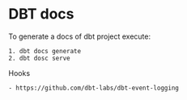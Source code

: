 # DBT docs

To generate a docs of dbt project execute:

    1. dbt docs generate
    2. dbt dosc serve

Hooks

    - https://github.com/dbt-labs/dbt-event-logging
